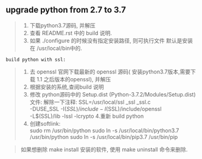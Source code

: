 upgrade python from 2.7 to 3.7
-----------------
> 1. 下载python3.7源码, 并解压
> 2. 查看 README.rst 中的 build 说明. 
> 4. 如果 ./configure 的时候没有指定安装路径, 则可执行文件 默认是安装在 /usr/local/bin中的.

    build python with ssl:
> 1. 去 openssl 官网下载最新的 openssl 源码( 安装python3.7版本,需要下载 1.1 之后版本的openssl), 并解压
> 2. 根据安装的系统,查阅build 说明
> 3. 修改 python源码中的 Setup.dist (Python-3.7.2/Modules/Setup.dist) 文件:
>     解除一下注释:
>         SSL=/usr/local/ssl
>         _ssl _ssl.c \
>         -DUSE_SSL -I$(SSL)/include -I$(SSL)/include/openssl \
>         -L$(SSL)/lib -lssl -lcrypto
> 4.重新 build python
> 5. 创建softlink:   
>       sudo rm /usr/bin/python
>       sudo ln -s /usr/local/bin/python3.7 /usr/bin/python
>       sudo ln -s /usr/local/bin/pip3.7 /usr/bin/pip

>   如果想删除 make install 安装的软件, 使用 make uninstall 命令来删除.
